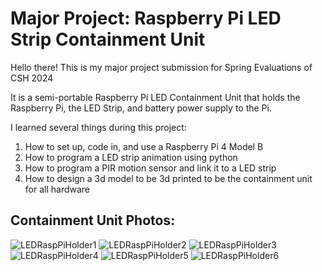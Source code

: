 # **Major Project: Raspberry Pi LED Strip Containment Unit**

Hello there! This is my major project submission for Spring Evaluations of CSH 2024

It is a semi-portable Raspberry Pi LED Containment Unit that holds the Raspberry Pi, the LED Strip, and battery power supply to the Pi. 

I learned several things during this project:
1. How to set up, code in, and use a Raspberry Pi 4 Model B
2. How to program a LED strip animation using python
3. How to program a PIR motion sensor and link it to a LED strip
4. How to design a 3d model to be 3d printed to be the containment unit for all hardware

## **Containment Unit Photos:**
![LEDRaspPiHolder1](https://github.com/ZStorm3/LED-Strip-Project/assets/145857993/ece058ba-c0f8-4542-8582-ffd8379f12cd)
![LEDRaspPiHolder2](https://github.com/ZStorm3/LED-Strip-Project/assets/145857993/c50d8011-4582-42a5-8872-9efefe54e862)
![LEDRaspPiHolder3](https://github.com/ZStorm3/LED-Strip-Project/assets/145857993/ccc91b18-a7bc-4342-aedd-3438523af17b)
![LEDRaspPiHolder4](https://github.com/ZStorm3/LED-Strip-Project/assets/145857993/d863078d-735c-4983-95c6-962e601b2c77)
![LEDRaspPiHolder5](https://github.com/ZStorm3/LED-Strip-Project/assets/145857993/c3588fc2-32a4-4ab7-8ada-b4f2936ac677)
![LEDRaspPiHolder6](https://github.com/ZStorm3/LED-Strip-Project/assets/145857993/b2baa027-67ed-4c1c-be70-a900440672da)

